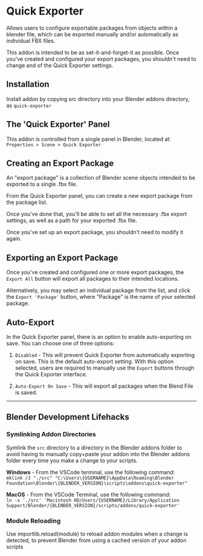 # Quick Exporter
Allows users to configure exportable packages from objects within a blender file, which can be exported manually and/or automatically as individual FBX files.

This addon is intended to be as set-it-and-forget-it as possible. Once you've created and configured your export packages, you shouldn't need to change and of the Quick Exporter settings.


## Installation
Install addon by copying src directory into your Blender addons directory, as `quick-exporter`


## The 'Quick Exporter' Panel
This addon is controlled from a single panel in Blender, located at: `Properties > Scene > Quick Exporter`


## Creating an Export Package
An "export package" is a collection of Blender scene objects intended to be exported to a single .fbx file. 

From the Quick Exporter panel, you can create a new export package from the package list.

Once you've done that, you'll be able to set all the necessary .fbx export settings, as well as a path for your exported .fbx file.

Once you've set up an export package, you shouldn't need to modify it again. 


## Exporting an Export Package
Once you've created and configured one or more export packages, the `Export All` button will export all packages to their intended locations.

Alternatively, you may select an individual package from the list, and click the `Export 'Package'` button, where "Package" is the name of your selected package.


## Auto-Export
In the Quick Exporter panel, there is an option to enable auto-exporting on save. You can choose one of three options:

1. `Disabled` - This will prevent Quick Exporter from automatically exporting on save. This is the default auto-export setting. With this option selected, users are required to manually use the `Export` buttons through the Quick Exporter interface.

2. `Auto-Export On Save` - This will export all packages when the Blend File is saved.


---
## Blender Development Lifehacks

### Symlinking Addon Directories
Symlink the `src` directory to a directory in the Blender addons folder to avoid having to manually copy+paste your addon into the Blender addons folder every time you make a change to your scripts.

**Windows** - From the VSCode terminal, use the following command:  
`mklink /J "./src" "C:\Users\{USERNAME}\AppData\Roaming\Blender Foundation\Blender\{BLENDER_VERSION}\scripts\addons\quick-exporter"`

**MacOS** - From the VSCode Terminal, use the following command:  
`ln -s './src' 'Macintosh HD/Users/{USERNAME}/Library/Application Support/Blender/{BLENDER_VERSION}/scripts/addons/quick-exporter'`

### Module Reloading
Use importlib.reload(module) to reload addon modules when a change is detected, to prevent Blender from using a cached version of your addon scripts
